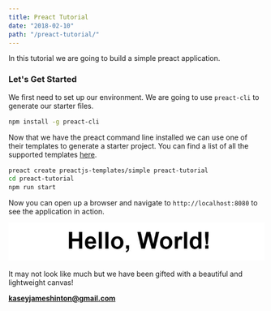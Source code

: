 ```yaml
---
title: Preact Tutorial
date: "2018-02-10"
path: "/preact-tutorial/"
---
```


In this tutorial we are going to build a simple preact application.

### Let's Get Started

We first need to set up our environment. We are going to use `preact-cli` to generate our starter files.

```bash
npm install -g preact-cli
```

Now that we have the preact command line installed we can use one of their templates to generate a starter project. You can find a list of all the supported templates [here](https://github.com/preactjs-templates/).

```bash
preact create preactjs-templates/simple preact-tutorial
cd preact-tutorial
npm run start
```

Now you can open up a browser and navigate to `http://localhost:8080` to see the application in action.

![preact](./hello-world.jpg)

It may not look like much but we have been gifted with a beautiful and lightweight canvas!


**kaseyjameshinton@gmail.com**